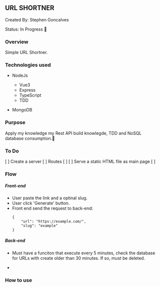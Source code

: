 ## URL SHORTNER

Created By: Stephen Goncalves

Status: In Progress 🙌

### Overview

Simple URL Shortner.

### Technologies used

- NodeJs
    - Vue3
    - Express
    - TypeScript
    - TDD

- MongoDB

### Purpose

Apply my knowledge my Rest API build knowlegde, TDD and NoSQL database consumption.🚀

### To Do

[ ] Create a server
    [ ] Routes
    [ ]
[ ] Serve a static HTML file as main page
[ ] 

### Flow

##### Front-end

- User paste the link and a optinal slug.
- User click 'Generate' button.
- Front end send the request to back-end:   
    ```
    {
        "url": "https://example.com/",
        "slug": "example"
    }
    ```

##### Back-end
- Must have a funciton that execute every 5 minutes, check the database for URLs with create older than 30 minutes. If so, must be deleted.

- 


### How to use

<!-- TO-DO
1. Clone this repo:

`git clone git@github.com:stgonzales/twa-backend.git`

2. Go to **twa-backend** folder and install all dependecies just executing `yarn`.  

3. Make sure you have ***Postgres*** pre-installed locally with all the credentials bellow:

```
"username": "postgres",
"password": "docker",
"database": "twa",
```

> *If you want to use your own Postgres instance just change the **ormconfig.json** with details*
>
> *I used a docker ***Postgres*** image, feel free to use the way you want*


4. Execute the migrations command:

`yarn typeorm migration:run`

5. Import the Insomnia Workspace JSON file into Insomnia. 

> *Make sure to install [Insomnia Core](https://insomnia.rest/) first.*

6. Run the server:

`yarn run dev:server`

7. Play around with the requests!

>*Remember that this is a Work in Progress so bugs/no working feature is expected* -->